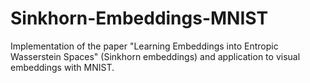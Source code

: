 # Sinkhorn-Embeddings-MNIST
Implementation of the paper "Learning Embeddings into Entropic Wasserstein Spaces" (Sinkhorn embeddings) and application to visual embeddings with MNIST.

